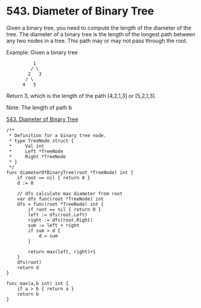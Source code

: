 # 543. Diameter of Binary Tree

Given a binary tree, you need to compute the length of the diameter of the tree. The diameter of a binary tree is the length of the longest path between any two nodes in a tree. This path may or may not pass through the root.

Example:
Given a binary tree
```
          1
         / \
        2   3
       / \     
      4   5   
``` 
Return 3, which is the length of the path [4,2,1,3] or [5,2,1,3].

Note: The length of path b


[543. Diameter of Binary Tree](https://leetcode.com/problems/diameter-of-binary-tree/s)


```golang
/**
 * Definition for a binary tree node.
 * type TreeNode struct {
 *     Val int
 *     Left *TreeNode
 *     Right *TreeNode
 * }
 */
func diameterOfBinaryTree(root *TreeNode) int {
    if root == nil { return 0 }
    d := 0
    
    // dfs calculate max diameter from root
    var dfs func(root *TreeNode) int
    dfs = func(root *TreeNode) int {
        if root == nil { return 0 }
        left := dfs(root.Left)
        right := dfs(root.Right)
        sum := left + right
        if sum > d {
            d = sum
        }
        
        return max(left, right)+1
    }
    dfs(root)
    return d
}

func max(a,b int) int {
    if a > b { return a }
    return b
}
```
